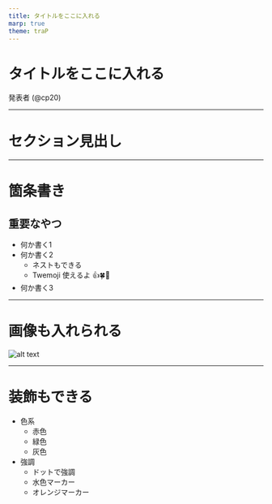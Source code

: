 ```yaml
---
title: タイトルをここに入れる
marp: true
theme: traP
---
```


<!--
_class: title
-->

# タイトルをここに入れる

発表者 (@cp20)

---

<!--
_class: section-head
-->

# セクション見出し

---

# 箇条書き

## 重要なやつ

- 何か書く1
- 何か書く2
  - ネストもできる
  - Twemoji 使えるよ 👍🍀📝
- 何か書く3

---

# 画像も入れられる

![alt text](https://picsum.photos/seed/picsum/900/600)

---

# 装飾もできる

- 色系
  - <span class="red">赤色</span>
  - <span class="green">緑色</span>
  - <span class="gray">灰色</span>
- 強調
  - <span class="dotted">ドットで強調</span>
  - <span class="blue-lined">水色マーカー</span>
  - <span class="orange-lined">オレンジマーカー</span>
